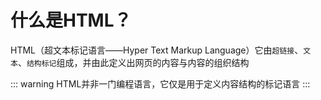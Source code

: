 # 什么是HTML？

HTML（超文本标记语言——Hyper Text Markup Language）它由`超链接`、`文本`、`结构标记`组成，并由此定义出网页的内容与内容的组织结构



::: warning
HTML并非一门编程语言，它仅是用于定义内容结构的标记语言
:::
